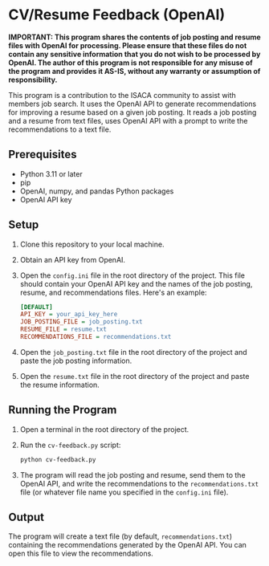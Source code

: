 # CV/Resume Feedback (OpenAI)

**IMPORTANT: This program shares the contents of job posting and resume files with OpenAI for processing. Please ensure that these files do not contain any sensitive information that you do not wish to be processed by OpenAI. The author of this program is not responsible for any misuse of the program and provides it AS-IS, without any warranty or assumption of responsibility.**

This program is a contribution to the ISACA community to assist with members job search. It uses the OpenAI API to generate recommendations for improving a resume based on a given job posting. It reads a job posting and a resume from text files, uses OpenAI API with a prompt to write the recommendations to a text file.

## Prerequisites

- Python 3.11 or later
- pip
- OpenAI, numpy, and pandas Python packages
- OpenAI API key

## Setup

1. Clone this repository to your local machine.

2. Obtain an API key from OpenAI.

3. Open the `config.ini` file in the root directory of the project. This file should contain your OpenAI API key and the names of the job posting, resume, and recommendations files. Here's an example:

    ```ini
    [DEFAULT]
    API_KEY = your_api_key_here
    JOB_POSTING_FILE = job_posting.txt
    RESUME_FILE = resume.txt
    RECOMMENDATIONS_FILE = recommendations.txt
    ```

4. Open the `job_posting.txt` file in the root directory of the project and paste the job posting information.

5. Open the `resume.txt` file in the root directory of the project and paste the resume information.

## Running the Program

1. Open a terminal in the root directory of the project.

2. Run the `cv-feedback.py` script:

    ```bash
    python cv-feedback.py
    ```

3. The program will read the job posting and resume, send them to the OpenAI API, and write the recommendations to the `recommendations.txt` file (or whatever file name you specified in the `config.ini` file).

## Output

The program will create a text file (by default, `recommendations.txt`) containing the recommendations generated by the OpenAI API. You can open this file to view the recommendations.
